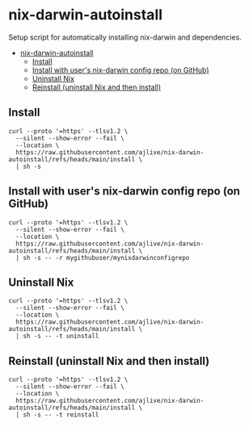 # nix-darwin-autoinstall

Setup script for automatically installing nix-darwin and dependencies.

- [nix-darwin-autoinstall](#nix-darwin-autoinstall)
  - [Install](#install)
  - [Install with user's nix-darwin config repo (on GitHub)](#install-with-users-nix-darwin-config-repo-on-github)
  - [Uninstall Nix](#uninstall-nix)
  - [Reinstall (uninstall Nix and then install)](#reinstall-uninstall-nix-and-then-install)

## Install

```shell
curl --proto '=https' --tlsv1.2 \
  --silent --show-error --fail \
  --location \
  https://raw.githubusercontent.com/ajlive/nix-darwin-autoinstall/refs/heads/main/install \
  | sh -s
```

## Install with user's nix-darwin config repo (on GitHub)

```shell
curl --proto '=https' --tlsv1.2 \
  --silent --show-error --fail \
  --location \
  https://raw.githubusercontent.com/ajlive/nix-darwin-autoinstall/refs/heads/main/install \
  | sh -s -- -r mygithubuser/mynixdarwinconfigrepo
```

## Uninstall Nix

```shell
curl --proto '=https' --tlsv1.2 \
  --silent --show-error --fail \
  --location \
  https://raw.githubusercontent.com/ajlive/nix-darwin-autoinstall/refs/heads/main/install \
  | sh -s -- -t uninstall
```

## Reinstall (uninstall Nix and then install)

```shell
curl --proto '=https' --tlsv1.2 \
  --silent --show-error --fail \
  --location \
  https://raw.githubusercontent.com/ajlive/nix-darwin-autoinstall/refs/heads/main/install \
  | sh -s -- -t reinstall
```
